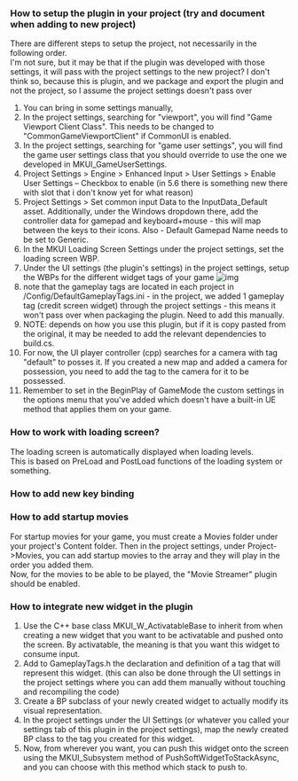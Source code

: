 ﻿### How to setup the plugin in your project (try and document when adding to new project)

There are different steps to setup the project, not necessarily in the following order.  
I'm not sure, but it may be that if the plugin was developed with those settings, it will pass with the project settings
to the new project? I don't think so, because this is plugin, and we package and export the plugin and not the project,
so I assume the project settings doesn't pass over

1. You can bring in some settings manually,
2. In the project settings, searching for "viewport", you will find "Game Viewport Client Class". This needs to be
   changed to "CommonGameViewportClient" if CommonUI is enabled.
3. In the project settings, searching for "game user settings", you will find the game user settings class that you
   should override to use the one we developed in MKUI_GameUserSettings.
4. Project Settings > Engine > Enhanced Input > User Settings > Enable User Settings – Checkbox to enable (in 5.6 there
   is something new there with slot that i don't know yet for what reason)
5. Project Settings > Set common input Data to the InputData_Default asset. Additionally, under the Windows dropdown
   there, add the controller data for gamepad and keyboard+mouse - this will map between the keys to their icons. Also -
   Default Gamepad Name needs to be set to Generic.
6. In the MKUI Loading Screen Settings under the project settings, set the loading screen WBP.
7. Under the UI settings (the plugin's settings) in the project settings, setup the WBPs for the different widget tags
   of your game  ![img](readmeData/img.png)
8. note that the gameplay tags are located in each project in /Config/DefaultGameplayTags.ini - in the project, we added
   1 gameplay tag (credit screen widget) through the project settings - this means it won't pass over when packaging the
   plugin. Need to add this manually.
9. NOTE: depends on how you use this plugin, but if it is copy pasted from the original, it may be needed to add the
   relevant dependencies to build.cs.
10. For now, the UI player controller (cpp) searches for a camera with tag "default" to posses it. If you created a new
    map
    and added a camera for possession, you need to add the tag to the camera for it to be possessed.
11. Remember to set in the BeginPlay of GameMode the custom settings in the options menu that you've added which doesn't
    have a built-in UE method that applies them on your game.

### How to work with loading screen?

The loading screen is automatically displayed when loading levels.  
This is based on PreLoad and PostLoad functions of the loading system or something.

### How to add new key binding

### How to add startup movies
For startup movies for your game, you must create a Movies folder under your project's Content folder.
Then in the project settings, under Project->Movies, you can add startup movies to the array and they
will play in the order you added them.  
Now, for the movies to be able to be played, the "Movie Streamer" plugin should be enabled.

### How to integrate new widget in the plugin

1. Use the C++ base class MKUI_W_ActivatableBase to inherit from when creating a new widget that you want to be
   activatable and pushed onto the screen. By activatable, the meaning is that you want this widget to consume input.
2. Add to GameplayTags.h the declaration and definition of a tag that will represent this widget. (this can also be done
   through the UI settings in the project settings where you can add them manually without touching and recompiling the
   code)
3. Create a BP subclass of your newly created widget to actually modify its visual representation.
4. In the project settings under the UI Settings (or whatever you called your settings tab of this plugin in the project
   settings), map the newly created BP class to the tag you created for this widget.
5. Now, from wherever you want, you can push this widget onto the screen using the MKUI_Subsystem method of
   PushSoftWidgetToStackAsync, and you can choose with this method which stack to push to.